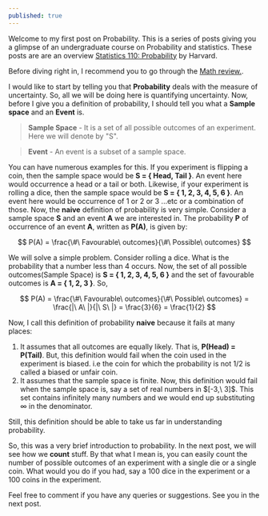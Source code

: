 ```yaml
---
published: true
---
```

Welcome to my first post on Probability. This is a series of posts giving you a glimpse of an undergraduate course on Probability and statistics. These posts are are an overview <a href="https://projects.iq.harvard.edu/stat110" target="_blank">Statistics 110: Probability</a> by Harvard.
<!--more-->

Before diving right in, I recommend you to go through the <a href="https://projects.iq.harvard.edu/files/stat110/files/math_review_handout.pdf" target="_blank">Math review.</a>.

I would like to start by telling you that **Probability** deals with the measure of uncertainty. So, all we will be doing here is quantifying uncertainty. Now, before I give you a definition of probability, I should tell you what a **Sample space** and an **Event** is.

> **Sample Space** - It is a set of all possible outcomes of an experiment. Here we will denote by "S".

> **Event** - An event is a subset of a sample space.

You can have numerous examples for this. If you experiment is flipping a coin, then the sample space would be **S = { Head, Tail }**. An event here would occurrence a head or a tail or both. Likewise, if your experiment is rolling a dice, then the sample space would be **S = { 1, 2, 3, 4, 5, 6 }**. An event here would be occurrence of 1 or 2 or 3 ...etc or a combination of those. Now, the **naive** definition of probability is very simple. Consider a sample space **S** and an event **A** we are interested in. The probability **P** of occurrence of an event **A**, written as **P(A)**, is given by:

$$ P(A) = \frac{\#\ Favourable\ outcomes}{\#\ Possible\ outcomes} $$

We will solve a simple problem. Consider rolling a dice. What is the probability that a number less than 4 occurs. Now, the set of all possible outcomes(Sample Space) is **S = { 1, 2, 3, 4, 5, 6 }** and the set of favourable outcomes is **A = { 1, 2, 3 }**. So,

$$ P(A) = \frac{\#\ Favourable\ outcomes}{\#\ Possible\ outcomes} = \frac{|\ A\ |}{|\ S\ |} = \frac{3}{6} = \frac{1}{2}  $$

Now, I call this definition of probability **naive** because it fails at many places:
1. It assumes that all outcomes are equally likely. That is, **P(Head) = P(Tail)**. But, this definition would fail when the coin used in the experiment is biased. i.e the coin for which the probability is not 1/2 is called a biased or unfair coin.
2. It assumes that the sample space is finite. Now, this definition would fail when the sample space is, say a set of real numbers in \$[-3,\ 3]\$. This set contains infinitely many numbers and we would end up substituting $\infty$ in the denominator.

Still, this definition should be able to take us far in understanding probability.

So, this was a very brief introduction to probability. In the next post, we will see how we **count** stuff. By that what I mean is, you can easily count the number of possible outcomes of an experiment with a single die or a single coin. What would you do if you had, say a 100 dice in the experiment or a 100 coins in the experiment.

Feel free to comment if you have any queries or suggestions. See you in the next post.
